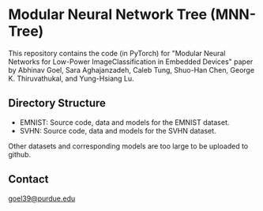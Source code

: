# Modular Neural Network Tree (MNN-Tree)

This repository contains the code (in PyTorch) for "Modular Neural Networks for Low-Power ImageClassification in Embedded Devices" paper by Abhinav Goel, Sara Aghajanzadeh, Caleb Tung, Shuo-Han Chen, George K. Thiruvathukal, and Yung-Hsiang Lu.


## Directory Structure

- EMNIST: Source code, data and models for the EMNIST dataset.
- SVHN: Source code, data and models for the SVHN dataset.

Other datasets and corresponding models are too large to be uploaded to github.

## Contact
goel39@purdue.edu
